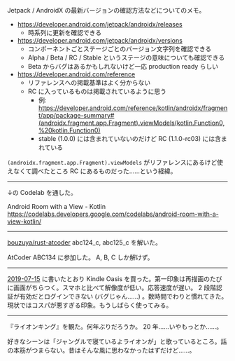 Jetpack / AndroidX の最新バージョンの確認方法などについてのメモ。

- https://developer.android.com/jetpack/androidx/releases
  - 時系列に更新を確認できる
- https://developer.android.com/jetpack/androidx/versions
  - コンポーネントごとステージごとのバージョン文字列を確認できる
  - Alpha / Beta / RC / Stable というステージの意味についても確認できる
  - Beta からバグはあるかもしれないけど一応 production ready らしい
- https://developer.android.com/reference
  - リファレンスへの掲載基準はよく分からない
  - RC に入っているものは掲載されているように思う
    - 例: https://developer.android.com/reference/kotlin/androidx/fragment/app/package-summary#(androidx.fragment.app.Fragment).viewModels(kotlin.Function0,%20kotlin.Function0)
    - stable (1.0.0) には含まれていないのだけど RC (1.1.0-rc03) には含まれている

`(androidx.fragment.app.Fragment).viewModels` がリファレンスにあるけど使えなくて調べたところ RC にあるものだった……という経緯。

---

↓の Codelab を通した。

Android Room with a View - Kotlin https://codelabs.developers.google.com/codelabs/android-room-with-a-view-kotlin/

---

[bouzuya/rust-atcoder][] abc124_c, abc125_c を解いた。

AtCoder ABC134 に参加した。 A, B, C しか解けず。

---

[2019-07-15][] に書いたとおり Kindle Oasis を買った。第一印象は再描画のたびに画面がちらつく。スマホと比べて解像度が低い。応答速度が遅い。 2 段階認証が有効だとログインできない (バグじゃん……) 。数時間でわりと慣れてきた。現状ではコスパが悪すぎる印象。もうしばらく使ってみる。

---

『ライオンキング』を観た。何年ぶりだろうか。 20 年……いやもっとか……。

好きなシーンは「ジャングルで寝ているよライオンが」と歌っているところ。話の本筋がつまらない。昔はそんな風に思わなかったはずだけど……。

[2019-07-15]: https://blog.bouzuya.net/2019/07/15/
[bouzuya/rust-atcoder]: https://github.com/bouzuya/rust-atcoder
